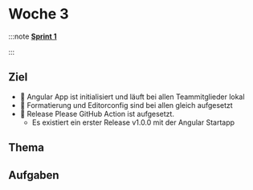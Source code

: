 # Woche 3

:::note **[Sprint 1](/docs/sprints/sprint-1/index.md)**

:::

## Ziel

- :dart: Angular App ist initialisiert und läuft bei allen Teammitglieder lokal
- :dart: Formatierung und Editorconfig sind bei allen gleich aufgesetzt
- :dart: Release Please GitHub Action ist aufgesetzt.
  - Es existiert ein erster Release v1.0.0 mit der Angular Startapp

## Thema

<Slide name="git"/>

<Slide name="formatting" />

<Slide name="ci-cd"/>

<!-- <Slide name="local-development"/> -->

## Aufgaben

<DocCardList />
